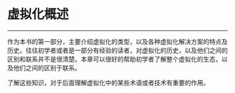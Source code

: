 # 虚拟化概述

---

作为本书的第一部分，主要介绍虚拟化的类型，以及各种虚拟化解决方案的特点及历史。往往初学者或者是一部分有经验的读者，对虚拟化的历史，以及他们之间的区别和联系并不是很清楚。本章可以很好的帮助初学者了解整个虚拟化的生态，以及他们之间的区别于联系。

了解这些知识，对于后面理解虚拟化中的某些术语或者技术有重要的作用。

